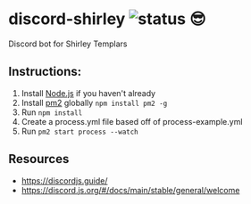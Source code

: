 # discord-shirley ![status 😎](https://img.shields.io/badge/status-😎-61227B.svg?style=flat-square)

Discord bot for Shirley Templars

## Instructions:

1. Install [Node.js](https://nodejs.org) if you haven't already
2. Install [pm2](https://pm2.keymetrics.io/) globally `npm install pm2 -g`
2. Run `npm install`
3. Create a process.yml file based off of process-example.yml
4. Run `pm2 start process --watch`

## Resources
- https://discordjs.guide/
- https://discord.js.org/#/docs/main/stable/general/welcome
